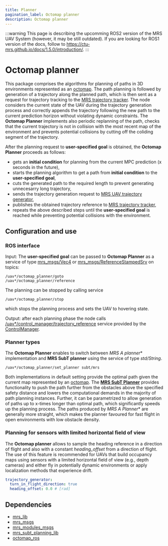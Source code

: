 ```yaml
---
title: Planner
pagination_label: Octomap planner
description: Octomap planner
---
```


:::warning
This page is describing the upcomming ROS2 version of the MRS UAV System (however, it may be still outdated). If you are looking for ROS1 version of the docs, follow to https://ctu-mrs.github.io/docs/1.5.0/introduction/.
:::

# Octomap planner

This package comprises the algorithms for planning of paths in 3D environments represented as an [octomap](https://octomap.github.io/).
The path planning is followed by generation of a trajectory along the planned path, which is then sent as a request for trajectory tracking to the [MRS trajectory tracker](https://github.com/ctu-mrs/mrs_uav_trackers).
The node considers the current state of the UAV during the trajectory generation process and correctly appends the trajectory following the new path to the current prediction horizon without violating dynamic constraints.
The **Octomap Planner** implements also periodic replanning of the path, checks that the current trajectory is not in collision with the most recent map of the environment and prevents potential collisions by cutting off the coliding segment of the trajectory.

After the planning request to **user-specified goal** is obtained, the **Octomap Planner** proceeds as follows:

* gets an **initial condition** for planning from the current MPC prediction (x seconds in the future),
* starts the planning algorithm to get a path from **initial condition** to the **user-specified goal**,
* cuts the generated path to the required length to prevent generating unnecesarry long trajectory,
* sends the trajectory generation request to [MRS UAV trajectory generator](https://github.com/ctu-mrs/mrs_uav_trajectory_generation),
* publishes the obtained trajectory reference to [MRS trajectory tracker](https://github.com/ctu-mrs/mrs_uav_trackers),
* repeats the above described steps until the **user-specified goal** is reached while preventing potential collisions with the environment.

## Configuration and use

### ROS interface

Input: The **user-specified goal** can be passed to **Octomap Planner** as a service of type [mrs_msgs/Vec4](https://ctu-mrs.github.io/mrs_msgs/srv/Vec4.html) or [mrs_msgs/ReferenceStampedSrv](https://ctu-mrs.github.io/mrs_msgs/srv/ReferenceStampedSrv.html) on topics:
```
/uav*/octomap_planner/goto
/uav*/octomap_planner/reference
```

The planning can be stopped by calling service
```
/uav*/octomap_planner/stop
```
which stops the planning process and sets the UAV to hovering state.

Output: after each planning phase the node calls [/uav*/control_manager/trajectory_reference](https://ctu-mrs.github.io/mrs_msgs/srv/TrajectoryReferenceSrv.html) service provided by the [ControlManager](https://github.com/ctu-mrs/mrs_uav_managers#controlmanager).

### Planner types

The **Octomap Planner** enables to switch between **MRS A* planner** implementation and **MRS SubT planner** using the service of type _std/String_.
```
/uav*/octomap_planner/set_planner subt/mrs
```
Both implementations in default setting provide the optimal path given the current map represented by an [octomap](https://octomap.github.io/). The [**MRS SubT Planner**](https://github.com/ctu-mrs/mrs_subt_planning_lib) provides functionality to push the path further from the obstacles above the specified safety distance and lowers the computational demands in the majority of path planning instances. Further, it can be parametrized to allow generation of paths up to x-times longer than optimal path, which significantly speeds up the planning process. The paths produced by **MRS A* Planner** are generally more straight, which makes the planner favoured for fast flight in open environments with low obstacle density.

### Planning for sensors with limited horizontal field of view

The **Octomap planner** allows to sample the heading reference in a direction of flight and also with a constant _heading_offset_ from a direction of flight. The use of this feature is recommended for UAVs that build occupancy maps using sensors with a limited horizontal field of view (e.g., depth cameras) and either fly in potentially dynamic environments or apply localization methods that experience drift.

```yaml
trajectory_generator:
  turn_in_flight_direction: true
  heading_offset: 0.0 # [rad]
```

## Dependencies

* [mrs_lib](https://github.com/ctu-mrs/mrs_lib)
* [mrs_msgs](https://github.com/ctu-mrs/mrs_msgs)
* [mrs_modules_msgs](https://github.com/ctu-mrs/mrs_modules_msgs)
* [mrs_subt_planning_lib](https://github.com/ctu-mrs/mrs_subt_planning_lib)
* [octomap_ros](https://github.com/OctoMap/octomap_ros)
